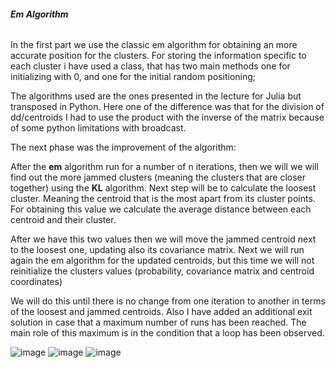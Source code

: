 ###### **Em Algorithm**

In the first part we use the classic em algorithm for obtaining an more accurate position for the clusters.
For storing the information specific to each cluster i have used a class, that has two main methods one for initializing 
with 0, and one for the initial random positioning;

The algorithms used are the ones presented in the lecture for Julia but transposed in Python. Here one of the difference was
that for the division of dd/centroids I had to use the product with the inverse of the matrix because of some python limitations
with broadcast.

The next phase was the improvement of the algorithm:

After the **em** algorithm run for a number of n iterations, then we will we will find out the more jammed clusters (meaning the clusters 
that are closer together) using the **KL** algorithm. Next step will be to calculate the loosest cluster. Meaning the centroid
that is the most apart from its cluster points. For obtaining this value we calculate the average distance between each 
centroid and their cluster.

After we have this two values then we will move the jammed centroid next to the loosest one, updating also its covariance matrix. 
Next we will run again the em algorithm for the updated centroids, but this time we will not reinitialize the clusters values
(probability, covariance matrix and centroid coordinates)

We will do this until there is no change from one iteration to another in terms of the loosest and jammed centroids. Also 
I have added an additional exit solution in case that a maximum number of runs has been reached. The main role of this maximum is in the condition 
that a loop has been observed. 

![image](https://user-images.githubusercontent.com/48009948/102809912-7a0c9880-43cb-11eb-80cb-54beda44e677.png)
![image](https://user-images.githubusercontent.com/48009948/102809993-9dcfde80-43cb-11eb-8f87-3c86e5f03709.png)
![image](https://user-images.githubusercontent.com/48009948/102810038-ae805480-43cb-11eb-98ab-f28a5068ed8a.png)

